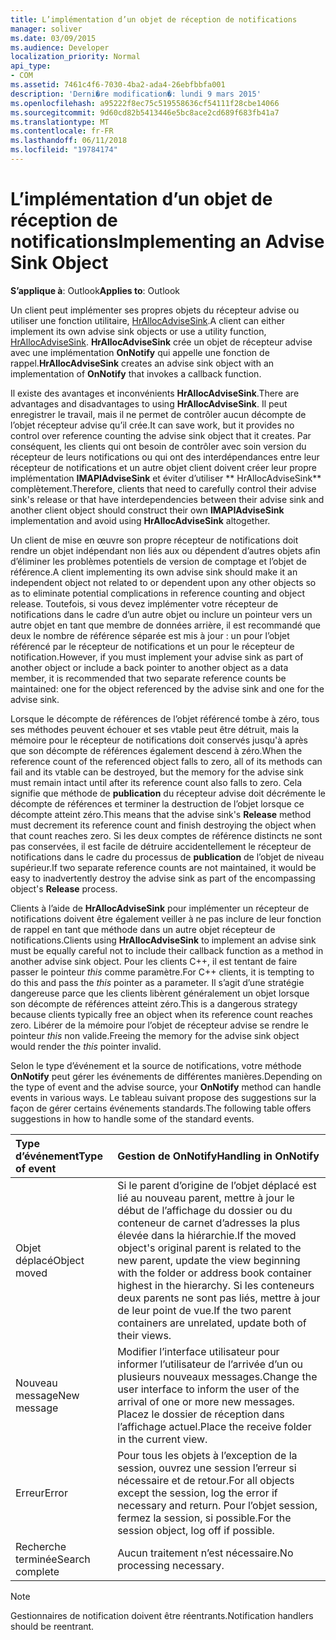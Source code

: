 ```yaml
---
title: L’implémentation d’un objet de réception de notifications
manager: soliver
ms.date: 03/09/2015
ms.audience: Developer
localization_priority: Normal
api_type:
- COM
ms.assetid: 7461c4f6-7030-4ba2-ada4-26ebfbbfa001
description: 'Derni�re modification�: lundi 9 mars 2015'
ms.openlocfilehash: a95222f8ec75c519558636cf54111f28cbe14066
ms.sourcegitcommit: 9d60cd82b5413446e5bc8ace2cd689f683fb41a7
ms.translationtype: MT
ms.contentlocale: fr-FR
ms.lasthandoff: 06/11/2018
ms.locfileid: "19784174"
---
```

# <a name="implementing-an-advise-sink-object"></a><span data-ttu-id="c44f9-103">L’implémentation d’un objet de réception de notifications</span><span class="sxs-lookup"><span data-stu-id="c44f9-103">Implementing an Advise Sink Object</span></span>

  
  
<span data-ttu-id="c44f9-104">**S’applique à**: Outlook</span><span class="sxs-lookup"><span data-stu-id="c44f9-104">**Applies to**: Outlook</span></span> 
  
<span data-ttu-id="c44f9-105">Un client peut implémenter ses propres objets du récepteur advise ou utiliser une fonction utilitaire, [HrAllocAdviseSink](hrallocadvisesink.md).</span><span class="sxs-lookup"><span data-stu-id="c44f9-105">A client can either implement its own advise sink objects or use a utility function, [HrAllocAdviseSink](hrallocadvisesink.md).</span></span> <span data-ttu-id="c44f9-106">**HrAllocAdviseSink** crée un objet de récepteur advise avec une implémentation **OnNotify** qui appelle une fonction de rappel.</span><span class="sxs-lookup"><span data-stu-id="c44f9-106">**HrAllocAdviseSink** creates an advise sink object with an implementation of **OnNotify** that invokes a callback function.</span></span> 
  
<span data-ttu-id="c44f9-107">Il existe des avantages et inconvénients **HrAllocAdviseSink**.</span><span class="sxs-lookup"><span data-stu-id="c44f9-107">There are advantages and disadvantages to using **HrAllocAdviseSink**.</span></span> <span data-ttu-id="c44f9-108">Il peut enregistrer le travail, mais il ne permet de contrôler aucun décompte de l’objet récepteur advise qu’il crée.</span><span class="sxs-lookup"><span data-stu-id="c44f9-108">It can save work, but it provides no control over reference counting the advise sink object that it creates.</span></span> <span data-ttu-id="c44f9-109">Par conséquent, les clients qui ont besoin de contrôler avec soin version du récepteur de leurs notifications ou qui ont des interdépendances entre leur récepteur de notifications et un autre objet client doivent créer leur propre implémentation **IMAPIAdviseSink** et éviter d’utiliser ** HrAllocAdviseSink** complètement.</span><span class="sxs-lookup"><span data-stu-id="c44f9-109">Therefore, clients that need to carefully control their advise sink's release or that have interdependencies between their advise sink and another client object should construct their own **IMAPIAdviseSink** implementation and avoid using **HrAllocAdviseSink** altogether.</span></span> 
  
<span data-ttu-id="c44f9-110">Un client de mise en œuvre son propre récepteur de notifications doit rendre un objet indépendant non liés aux ou dépendent d’autres objets afin d’éliminer les problèmes potentiels de version de comptage et l’objet de référence.</span><span class="sxs-lookup"><span data-stu-id="c44f9-110">A client implementing its own advise sink should make it an independent object not related to or dependent upon any other objects so as to eliminate potential complications in reference counting and object release.</span></span> <span data-ttu-id="c44f9-111">Toutefois, si vous devez implémenter votre récepteur de notifications dans le cadre d’un autre objet ou inclure un pointeur vers un autre objet en tant que membre de données arrière, il est recommandé que deux le nombre de référence séparée est mis à jour : un pour l’objet référencé par le récepteur de notifications et un pour le récepteur de notification.</span><span class="sxs-lookup"><span data-stu-id="c44f9-111">However, if you must implement your advise sink as part of another object or include a back pointer to another object as a data member, it is recommended that two separate reference counts be maintained: one for the object referenced by the advise sink and one for the advise sink.</span></span> 
  
<span data-ttu-id="c44f9-112">Lorsque le décompte de références de l’objet référencé tombe à zéro, tous ses méthodes peuvent échouer et ses vtable peut être détruit, mais la mémoire pour le récepteur de notifications doit conservés jusqu'à après que son décompte de références également descend à zéro.</span><span class="sxs-lookup"><span data-stu-id="c44f9-112">When the reference count of the referenced object falls to zero, all of its methods can fail and its vtable can be destroyed, but the memory for the advise sink must remain intact until after its reference count also falls to zero.</span></span> <span data-ttu-id="c44f9-113">Cela signifie que méthode de **publication** du récepteur advise doit décrémente le décompte de références et terminer la destruction de l’objet lorsque ce décompte atteint zéro.</span><span class="sxs-lookup"><span data-stu-id="c44f9-113">This means that the advise sink's **Release** method must decrement its reference count and finish destroying the object when that count reaches zero.</span></span> <span data-ttu-id="c44f9-114">Si les deux comptes de référence distincts ne sont pas conservées, il est facile de détruire accidentellement le récepteur de notifications dans le cadre du processus de **publication** de l’objet de niveau supérieur.</span><span class="sxs-lookup"><span data-stu-id="c44f9-114">If two separate reference counts are not maintained, it would be easy to inadvertently destroy the advise sink as part of the encompassing object's **Release** process.</span></span> 
  
<span data-ttu-id="c44f9-115">Clients à l’aide de **HrAllocAdviseSink** pour implémenter un récepteur de notifications doivent être également veiller à ne pas inclure de leur fonction de rappel en tant que méthode dans un autre objet récepteur de notifications.</span><span class="sxs-lookup"><span data-stu-id="c44f9-115">Clients using **HrAllocAdviseSink** to implement an advise sink must be equally careful not to include their callback function as a method in another advise sink object.</span></span> <span data-ttu-id="c44f9-116">Pour les clients C++, il est tentant de faire passer le pointeur _this_ comme paramètre.</span><span class="sxs-lookup"><span data-stu-id="c44f9-116">For C++ clients, it is tempting to do this and pass the  _this_ pointer as a parameter.</span></span> <span data-ttu-id="c44f9-117">Il s’agit d’une stratégie dangereuse parce que les clients libèrent généralement un objet lorsque son décompte de références atteint zéro.</span><span class="sxs-lookup"><span data-stu-id="c44f9-117">This is a dangerous strategy because clients typically free an object when its reference count reaches zero.</span></span> <span data-ttu-id="c44f9-118">Libérer de la mémoire pour l’objet de récepteur advise se rendre le pointeur _this_ non valide.</span><span class="sxs-lookup"><span data-stu-id="c44f9-118">Freeing the memory for the advise sink object would render the  _this_ pointer invalid.</span></span> 
  
<span data-ttu-id="c44f9-119">Selon le type d’événement et la source de notifications, votre méthode **OnNotify** peut gérer les événements de différentes manières.</span><span class="sxs-lookup"><span data-stu-id="c44f9-119">Depending on the type of event and the advise source, your **OnNotify** method can handle events in various ways.</span></span> <span data-ttu-id="c44f9-120">Le tableau suivant propose des suggestions sur la façon de gérer certains événements standards.</span><span class="sxs-lookup"><span data-stu-id="c44f9-120">The following table offers suggestions in how to handle some of the standard events.</span></span> 
  
|<span data-ttu-id="c44f9-121">**Type d’événement**</span><span class="sxs-lookup"><span data-stu-id="c44f9-121">**Type of event**</span></span>|<span data-ttu-id="c44f9-122">**Gestion de OnNotify**</span><span class="sxs-lookup"><span data-stu-id="c44f9-122">**Handling in OnNotify**</span></span>|
|:-----|:-----|
|<span data-ttu-id="c44f9-123">Objet déplacé</span><span class="sxs-lookup"><span data-stu-id="c44f9-123">Object moved</span></span>  <br/> |<span data-ttu-id="c44f9-124">Si le parent d’origine de l’objet déplacé est lié au nouveau parent, mettre à jour le début de l’affichage du dossier ou du conteneur de carnet d’adresses la plus élevée dans la hiérarchie.</span><span class="sxs-lookup"><span data-stu-id="c44f9-124">If the moved object's original parent is related to the new parent, update the view beginning with the folder or address book container highest in the hierarchy.</span></span> <span data-ttu-id="c44f9-125">Si les conteneurs deux parents ne sont pas liés, mettre à jour de leur point de vue.</span><span class="sxs-lookup"><span data-stu-id="c44f9-125">If the two parent containers are unrelated, update both of their views.</span></span>  <br/> |
|<span data-ttu-id="c44f9-126">Nouveau message</span><span class="sxs-lookup"><span data-stu-id="c44f9-126">New message</span></span>  <br/> |<span data-ttu-id="c44f9-127">Modifier l’interface utilisateur pour informer l’utilisateur de l’arrivée d’un ou plusieurs nouveaux messages.</span><span class="sxs-lookup"><span data-stu-id="c44f9-127">Change the user interface to inform the user of the arrival of one or more new messages.</span></span> <span data-ttu-id="c44f9-128">Placez le dossier de réception dans l’affichage actuel.</span><span class="sxs-lookup"><span data-stu-id="c44f9-128">Place the receive folder in the current view.</span></span>  <br/> |
|<span data-ttu-id="c44f9-129">Erreur</span><span class="sxs-lookup"><span data-stu-id="c44f9-129">Error</span></span>  <br/> |<span data-ttu-id="c44f9-130">Pour tous les objets à l’exception de la session, ouvrez une session l’erreur si nécessaire et de retour.</span><span class="sxs-lookup"><span data-stu-id="c44f9-130">For all objects except the session, log the error if necessary and return.</span></span> <span data-ttu-id="c44f9-131">Pour l’objet session, fermez la session, si possible.</span><span class="sxs-lookup"><span data-stu-id="c44f9-131">For the session object, log off if possible.</span></span>  <br/> |
|<span data-ttu-id="c44f9-132">Recherche terminée</span><span class="sxs-lookup"><span data-stu-id="c44f9-132">Search complete</span></span>  <br/> |<span data-ttu-id="c44f9-133">Aucun traitement n’est nécessaire.</span><span class="sxs-lookup"><span data-stu-id="c44f9-133">No processing necessary.</span></span>  <br/> |
   
> [!NOTE]
> <span data-ttu-id="c44f9-134">Gestionnaires de notification doivent être réentrants.</span><span class="sxs-lookup"><span data-stu-id="c44f9-134">Notification handlers should be reentrant.</span></span> 
  

